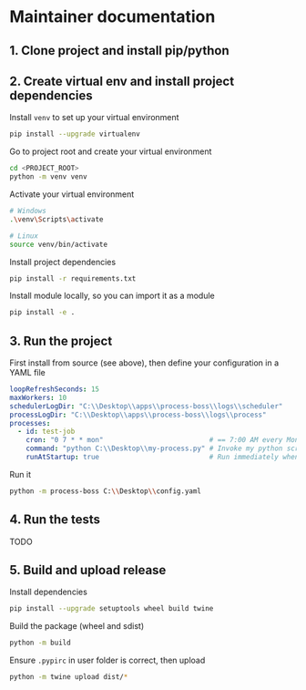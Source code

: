 # Maintainer documentation

## 1. Clone project and install pip/python

## 2. Create virtual env and install project dependencies

Install `venv` to set up your virtual environment
```bash
pip install --upgrade virtualenv
```

Go to project root and create your virtual environment
```bash
cd <PROJECT_ROOT>
python -m venv venv
```

Activate your virtual environment
```bash
# Windows
.\venv\Scripts\activate

# Linux
source venv/bin/activate
```

Install project dependencies
```bash
pip install -r requirements.txt
```

Install module locally, so you can import it as a module
```bash
pip install -e .
```

## 3. Run the project

First install from source (see above), then define your configuration in a YAML file
```yaml
loopRefreshSeconds: 15
maxWorkers: 10
schedulerLogDir: "C:\\Desktop\\apps\\process-boss\\logs\\scheduler"
processLogDir: "C:\\Desktop\\apps\\process-boss\\logs\\process"
processes:
  - id: test-job
    cron: "0 7 * * mon"                          # == 7:00 AM every Monday
    command: "python C:\\Desktop\\my-process.py" # Invoke my python script
    runAtStartup: true                           # Run immediately when scheduler starts, then follow cron definition
```

Run it
```bash
python -m process-boss C:\\Desktop\\config.yaml
```

## 4. Run the tests

TODO

## 5. Build and upload release

Install dependencies

```bash
pip install --upgrade setuptools wheel build twine
```

Build the package (wheel and sdist)
```bash
python -m build 
```

Ensure `.pypirc` in user folder is correct, then upload
```bash
python -m twine upload dist/*
```
